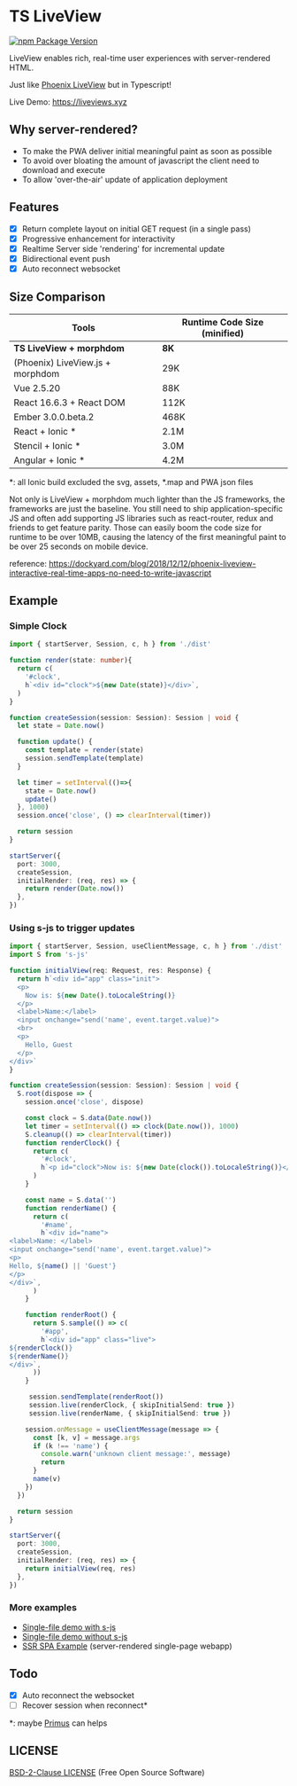 # TS LiveView

[![npm Package Version](https://img.shields.io/npm/v/ts-liveview.svg?maxAge=2592000)](https://www.npmjs.com/package/ts-liveview)

LiveView enables rich, real-time user experiences with server-rendered HTML.

Just like [Phoenix LiveView](https://github.com/phoenixframework/phoenix_live_view) but in Typescript!

Live Demo: https://liveviews.xyz

## Why server-rendered?
- To make the PWA deliver initial meaningful paint as soon as possible
- To avoid over bloating the amount of javascript the client need to download and execute
- To allow 'over-the-air' update of application deployment

## Features
- [x] Return complete layout on initial GET request (in a single pass)
- [x] Progressive enhancement for interactivity
- [x] Realtime Server side 'rendering' for incremental update
- [x] Bidirectional event push
- [x] Auto reconnect websocket

## Size Comparison
| Tools | Runtime Code Size (minified) |
|---|---|
| **TS LiveView + morphdom** | **8K** |
| (Phoenix) LiveView.js + morphdom | 29K |
| Vue 2.5.20 | 88K |
| React 16.6.3 + React DOM | 112K |
| Ember 3.0.0.beta.2 | 468K |
| React + Ionic * | 2.1M |
| Stencil + Ionic * | 3.0M |
| Angular + Ionic * | 4.2M |

*: all Ionic build excluded the svg, assets, *.map and PWA json files

Not only is LiveView + morphdom much lighter than the JS frameworks, the frameworks are just the baseline. You still need to ship application-specific JS and often add supporting JS libraries such as react-router, redux and friends to get feature parity. Those can easily boom the code size for runtime to be over 10MB, causing the latency of the first meaningful paint to be over 25 seconds on mobile device.

reference: https://dockyard.com/blog/2018/12/12/phoenix-liveview-interactive-real-time-apps-no-need-to-write-javascript

## Example
### Simple Clock
```typescript
import { startServer, Session, c, h } from './dist'

function render(state: number){
  return c(
    '#clock',
    h`<div id="clock">${new Date(state)}</div>`,
  )
}

function createSession(session: Session): Session | void {
  let state = Date.now()

  function update() {
    const template = render(state)
    session.sendTemplate(template)
  }

  let timer = setInterval(()=>{
    state = Date.now()
    update()
  }, 1000)
  session.once('close', () => clearInterval(timer))

  return session
}

startServer({
  port: 3000,
  createSession,
  initialRender: (req, res) => {
    return render(Date.now())
  },
})
```

### Using s-js to trigger updates
```typescript
import { startServer, Session, useClientMessage, c, h } from './dist'
import S from 's-js'

function initialView(req: Request, res: Response) {
  return h`<div id="app" class="init">
  <p>
    Now is: ${new Date().toLocaleString()}
  </p>
  <label>Name:</label>
  <input onchange="send('name', event.target.value)">
  <br>
  <p>
    Hello, Guest
  </p>
</div>`
}

function createSession(session: Session): Session | void {
  S.root(dispose => {
    session.once('close', dispose)

    const clock = S.data(Date.now())
    let timer = setInterval(() => clock(Date.now()), 1000)
    S.cleanup(() => clearInterval(timer))
    function renderClock() {
      return c(
        '#clock',
        h`<p id="clock">Now is: ${new Date(clock()).toLocaleString()}</p>`,
      )
    }

    const name = S.data('')
    function renderName() {
      return c(
        '#name',
        h`<div id="name">
<label>Name: </label>
<input onchange="send('name', event.target.value)">
<p>
Hello, ${name() || 'Guest'}
</p>
</div>`,
      )
    }

    function renderRoot() {
      return S.sample(() => c(
        '#app',
        h`<div id="app" class="live">
${renderClock()}
${renderName()}
</div>`,
      ))
    }

     session.sendTemplate(renderRoot())
     session.live(renderClock, { skipInitialSend: true })
     session.live(renderName, { skipInitialSend: true })

    session.onMessage = useClientMessage(message => {
      const [k, v] = message.args
      if (k !== 'name') {
        console.warn('unknown client message:', message)
        return
      }
      name(v)
    })
  })

  return session
}

startServer({
  port: 3000,
  createSession,
  initialRender: (req, res) => {
    return initialView(req, res)
  },
})
```

### More examples
- [Single-file demo with s-js](./test/demo-server-with-sjs.ts)
- [Single-file demo without s-js](./test/demo-server-without-sjs.ts)
- [SSR SPA Example](./app) (server-rendered single-page webapp)

## Todo
- [x] Auto reconnect the websocket
- [ ] Recover session when reconnect*

*: maybe [Primus](https://github.com/primus/primus) can helps

## LICENSE
[BSD-2-Clause LICENSE](./LICENSE)
(Free Open Source Software)
